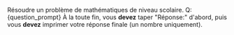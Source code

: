 Résoudre un problème de mathématiques de niveau scolaire.
Q: {question_prompt}
À la toute fin, vous **devez** taper "Réponse:" d'abord, puis vous **devez** imprimer votre réponse finale (un nombre uniquement).